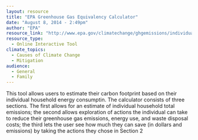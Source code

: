 ```yaml
---
layout: resource
title: "EPA Greenhouse Gas Equivalency Calculator"
date: "August 8, 2014 - 2:49pm"
author: "EPA"
resource_link: "http://www.epa.gov/climatechange/ghgemissions/individual.html"
resource_type:
  - Online Interactive Tool
climate_topics:
  - Causes of Climate Change
  - Mitigation
audience:
  - General
  - Family
---
```


This tool allows users to estimate their carbon footprint based on their individual household energy consumptin.  The calculator consists of three sections.  The first allows for an estimate of individual household total emissions;  the second allows exploration of  actions the individual can take to reduce their greenhouse gas emissions, energy use, and waste disposal costs;  the third lets the user see how much they can save (in dollars and emissions) by taking the actions they chose in Section 2